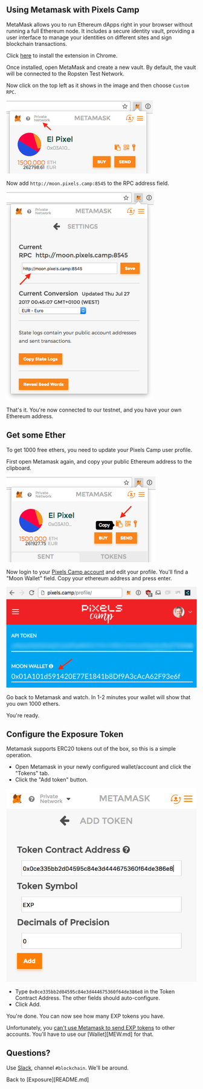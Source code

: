 ## Using Metamask with Pixels Camp

MetaMask allows you to run Ethereum dApps right in your browser without running a full Ethereum node. It includes a secure identity vault, providing a user interface to manage your identities on different sites and sign blockchain transactions.

Click [here][5] to install the extension in Chrome.

Once installed, open MetaMask and create a new vault. By default, the vault will be connected to the Ropsten Test Network.

Now click on the top left as it shows in the image and then choose `Custom RPC`.

![add custom tesnet](imgs/add-testnet.png)

Now add `http://moon.pixels.camp:8545` to the RPC address field.

![add custom tesnet](imgs/add-rpc.png)

That's it. You're now connected to our testnet, and you have your own Ethereum address.

## Get some Ether

To get 1000 free ethers, you need to update your Pixels Camp user profile.

First open Metamask again, and copy your public Ethereum address to the clipboard.

![copy address](imgs/copy-address.png)

Now login to your [Pixels Camp account][7] and edit your profile. You'll find a "Moon Wallet" field. Copy your ethereum address and press enter.

![copy address](imgs/profile.png)

Go back to Metamask and watch. In 1-2 minutes your wallet will show that you own 1000 ethers.

You're ready.

## Configure the Exposure Token

Metamask supports ERC20 tokens out of the box, so this is a simple operation.

 * Open Metamask in your newly configured wallet/account and click the "Tokens" tab.
 * Click the "Add token" button.

![copy address](imgs/addtoken.png)

 * Type `0x0ce335bb2d04595c84e3d444675360f64de386e8` in the Token Contract Address. The other fields should auto-configure.
 * Click Add.

You're done. You can now see how many EXP tokens you have.

Unfortunately, you [can't use Metamask to send EXP tokens][11] to other accounts. You'll have to use our [Wallet][MEW.md] for that.

## Questions?

Use [Slack][8], channel `#blockchain`. We'll be around.

Back to [Exposure][README.md]

[1]: https://ethereum.org/
[2]: https://ethereum.org/ether
[3]: http://consensys.github.io/developers/articles/101-noob-intro/
[4]: https://github.com/ethereum/go-ethereum/wiki/Contract-Tutorial
[5]: https://chrome.google.com/webstore/detail/metamask/nkbihfbeogaeaoehlefnkodbefgpgknn
[6]: https://metamask.io/
[7]: https://pixels.camp/
[8]: https://github.com/PixelsCamp/docs/blob/master/SLACK.md
[9]: http://moon.pixels.camp:8547/
[10]: https://github.com/gobitfly/etherchain-light
[11]: http://metamask.consensyssupport.happyfox.com/kb/article/4-managing-tokens
